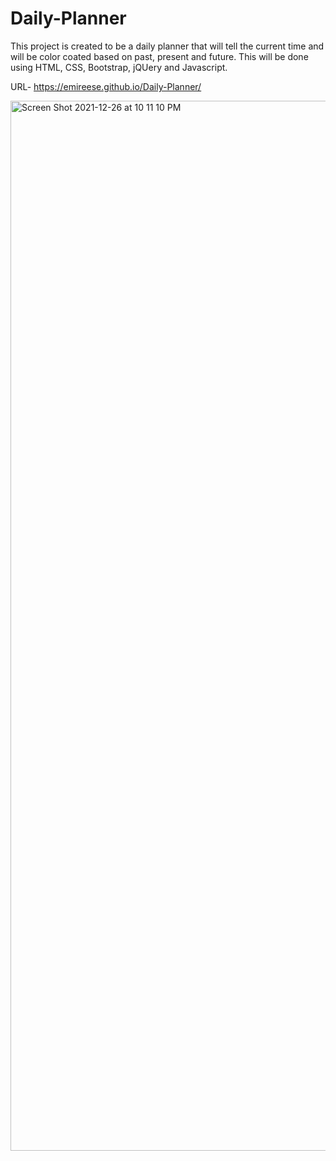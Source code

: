 # Daily-Planner

This project is created to be a daily planner that will tell the current time and will be color coated based on past, present and future. This will be done using HTML, CSS, Bootstrap, jQUery and Javascript. 

URL- https://emireese.github.io/Daily-Planner/

<img width="1680" alt="Screen Shot 2021-12-26 at 10 11 10 PM" src="https://user-images.githubusercontent.com/87937862/147430533-65b49dcf-66cf-4a00-87aa-d6125c66320c.png">
